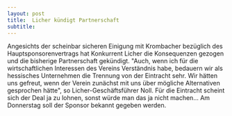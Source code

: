```yaml
---
layout: post
title:  Licher kündigt Partnerschaft
subtitle:  
---
```


Angesichts der scheinbar sicheren Einigung mit Krombacher bezüglich des Hauptsponsorenvertrags hat Konkurrent Licher die Konsequenzen gezogen und die bisherige Partnerschaft gekündigt. "Auch, wenn ich für die wirtschaftlichen Interessen des Vereins Verständnis habe, bedauern wir als hessisches Unternehmen die Trennung von der Eintracht sehr. Wir hätten uns gefreut, wenn der Verein zunächst mit uns über mögliche Alternativen gesprochen hätte", so Licher-Geschäftsführer Noll. Für die Eintracht scheint sich der Deal ja zu lohnen, sonst würde man das ja nicht machen... Am Donnerstag soll der Sponsor bekannt gegeben werden.


